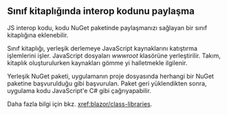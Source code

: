 ## <a name="share-interop-code-in-a-class-library"></a>Sınıf kitaplığında interop kodunu paylaşma

JS interop kodu, kodu NuGet paketinde paylaşmanızı sağlayan bir sınıf kitaplığına eklenebilir.

Sınıf kitaplığı, yerleşik derlemeye JavaScript kaynaklarını katıştırma işlemlerini işler. JavaScript dosyaları *wwwroot* klasörüne yerleştirilir. Takım, kitaplık oluşturulurken kaynakları gömme yi halletmekle ilgilenir.

Yerleşik NuGet paketi, uygulamanın proje dosyasında herhangi bir NuGet paketine başvurulduğu gibi başvurulan. Paket geri yüklendikten sonra, uygulama kodu JavaScript'e C# gibi çağrıyapabilir.

Daha fazla bilgi için bkz. <xref:blazor/class-libraries>.
